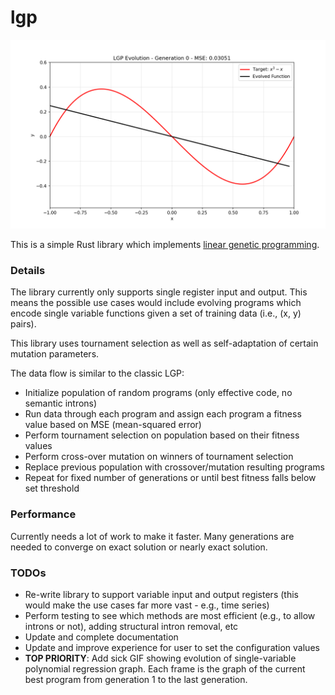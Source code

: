 # lgp

![LGP Evolution](media/lgp_evolution1.gif)

This is a simple Rust library which implements [linear genetic programming](https://en.wikipedia.org/wiki/Linear_genetic_programming). 

### Details
The library currently only supports single register input and output. This means the possible use cases would include evolving programs which encode single variable functions given a set of training data (i.e., (x, y) pairs).

This library uses tournament selection as well as self-adaptation of certain mutation parameters.

The data flow is similar to the classic LGP: 
- Initialize population of random programs (only effective code, no semantic introns)
- Run data through each program and assign each program a fitness value based on MSE (mean-squared error)
- Perform tournament selection on population based on their fitness values
- Perform cross-over mutation on winners of tournament selection
- Replace previous population with crossover/mutation resulting programs
- Repeat for fixed number of generations or until best fitness falls below set threshold

### Performance
Currently needs a lot of work to make it faster. Many generations are needed to converge on exact solution or nearly exact solution.

### TODOs
- Re-write library to support variable input and output registers (this would make the use cases far more vast - e.g., time series)
- Perform testing to see which methods are most efficient (e.g., to allow introns or not), adding structural intron removal, etc
- Update and complete documentation
- Update and improve experience for user to set the configuration values
- **TOP PRIORITY**: Add sick GIF showing evolution of single-variable polynomial regression graph. Each frame is the graph of the current best program from generation 1 to the last generation.

